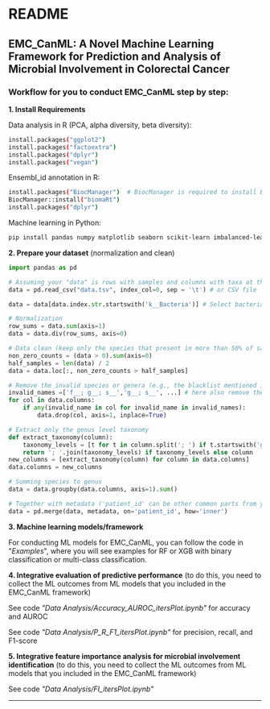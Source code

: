 # README

## EMC_CanML: A Novel Machine Learning Framework for Prediction and Analysis of Microbial Involvement in Colorectal Cancer

### Workflow for you to conduct EMC_CanML step by step:

<b>1. Install Requirements</b>

Data analysis in R (PCA, alpha diversity, beta diversity):
```bash
install.packages("ggplot2")
install.packages("factoextra")
install.packages("dplyr")
install.packages("vegan")
```
Ensembl_id annotation in R:
```bash
install.packages("BiocManager")  # BiocManager is required to install Bioconductor packages
BiocManager::install("biomaRt")
install.packages("dplyr")
```
Machine learning in Python:
```bash
pip install pandas numpy matplotlib seaborn scikit-learn imbalanced-learn
```
<b>2. Prepare your dataset</b> (normalization and clean)

```Python
import pandas as pd

# Assuming your "data" is rows with samples and columns with taxa at the species level
data = pd.read_csv("data.tsv", index_col=0, sep = '\t') # or CSV file

data = data[data.index.str.startswith('k__Bacteria')] # Select bacteria kingdom

# Normalization
row_sums = data.sum(axis=1)
data = data.div(row_sums, axis=0)

# Data clean (keep only the species that present in more than 50% of samples)
non_zero_counts = (data > 0).sum(axis=0)
half_samples = len(data) / 2
data = data.loc[:, non_zero_counts > half_samples]

# Remove the invalid species or genera (e.g., the blacklist mentioned in our study)
invalid_names =['f__; g__; s__','g__; s__', ...] # here also remove the empty (or un-identified taxa)
for col in data.columns:
    if any(invalid_name in col for invalid_name in invalid_names):
        data.drop(col, axis=1, inplace=True)

# Extract only the genus level taxonomy
def extract_taxonomy(column):
    taxonomy_levels = [t for t in column.split('; ') if t.startswith('g__')]
    return '; '.join(taxonomy_levels) if taxonomy_levels else column
new_columns = [extract_taxonomy(column) for column in data.columns]
data.columns = new_columns

# Summing species to genus
data = data.groupby(data.columns, axis=1).sum()

# Together with metadata ('patient_id' can be other common parts from your data)
data = pd.merge(data, metadata, on='patient_id', how='inner') 
```
<b>3. Machine learning models/framework</b>

For conducting ML models for EMC_CanML, you can follow the code in "<i>Examples</i>", where you will see examples for RF or XGB with binary classification or multi-class classification.

<b>4. Integrative evaluation of predictive performance</b> (to do this, you need to collect the ML outcomes from ML models that you included in the EMC_CanML framework)

See code <i>"Data Analysis/Accuracy_AUROC_itersPlot.ipynb"</i> for accuracy and AUROC

See code <i>"Data Analysis/P_R_F1_itersPlot.ipynb"</i> for precision, recall, and F1-score

<b>5. Integrative feature importance analysis for microbial involvement identification</b> (to do this, you need to collect the ML outcomes from ML models that you included in the EMC_CanML framework)

See code <i>"Data Analysis/FI_itersPlot.ipynb"</i>

-------------------------------------

